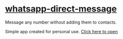 # [whatsapp-direct-message](https://himaprasoonpt.github.io/whatsapp-direct-message/)

Message any number without adding them to contacts.

Simple app created for personal use. [Click here to open](https://himaprasoonpt.github.io/whatsapp-direct-message/)
